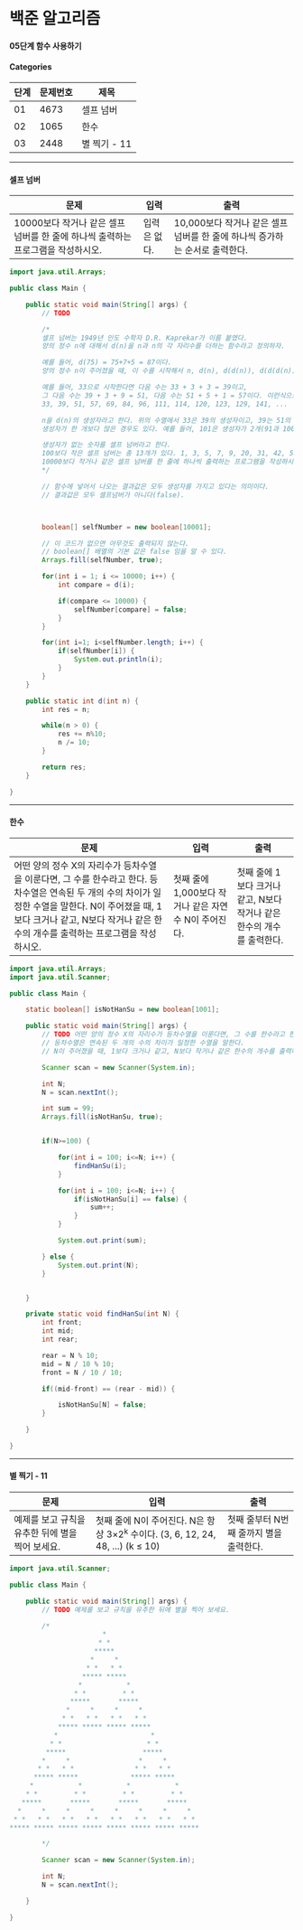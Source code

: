 # 백준 알고리즘

#### 05단계 함수 사용하기

#### Categories

|<center>단계</center>|<center>문제번호</center>|<center>제목</center>|
|---|---|---|
|01|4673|셀프 넘버|
|02|1065|한수|
|03|2448|별 찍기 - 11|

<hr>

#### 셀프 넘버

|<center>문제</center>|<center>입력</center>|<center>출력</center>|
|---|---|---|
|10000보다 작거나 같은 셀프 넘버를 한 줄에 하나씩 출력하는 프로그램을 작성하시오.|입력은 없다.|10,000보다 작거나 같은 셀프 넘버를 한 줄에 하나씩 증가하는 순서로 출력한다.|

```java
import java.util.Arrays;

public class Main {

	public static void main(String[] args) {
		// TODO

		/*
		셀프 넘버는 1949년 인도 수학자 D.R. Kaprekar가 이름 붙였다.
		양의 정수 n에 대해서 d(n)을 n과 n의 각 자리수를 더하는 함수라고 정의하자.

		예를 들어, d(75) = 75+7+5 = 87이다.
		양의 정수 n이 주어졌을 때, 이 수를 시작해서 n, d(n), d(d(n)), d(d(d(n))), ...과 같은 무한 수열을 만들 수 있다.

		예를 들어, 33으로 시작한다면 다음 수는 33 + 3 + 3 = 39이고,
		그 다음 수는 39 + 3 + 9 = 51, 다음 수는 51 + 5 + 1 = 57이다. 이런식으로 다음과 같은 수열을 만들 수 있다.
		33, 39, 51, 57, 69, 84, 96, 111, 114, 120, 123, 129, 141, ...

		n을 d(n)의 생성자라고 한다. 위의 수열에서 33은 39의 생성자이고, 39는 51의 생성자, 51은 57의 생성자이다.
		생성자가 한 개보다 많은 경우도 있다. 예를 들어, 101은 생성자가 2개(91과 100) 있다.

		생성자가 없는 숫자를 셀프 넘버라고 한다.
		100보다 작은 셀프 넘버는 총 13개가 있다. 1, 3, 5, 7, 9, 20, 31, 42, 53, 64, 75, 86, 97
		10000보다 작거나 같은 셀프 넘버를 한 줄에 하나씩 출력하는 프로그램을 작성하시오.
		*/

		// 함수에 넣어서 나오는 결과값은 모두 생성자를 가지고 있다는 의미이다.
		// 결과값은 모두 셀프넘버가 아니다(false).



		boolean[] selfNumber = new boolean[10001];

		// 이 코드가 없으면 아무것도 출력되지 않는다.
		// boolean[] 배열의 기본 값은 false 임을 알 수 있다.
		Arrays.fill(selfNumber, true);  

		for(int i = 1; i <= 10000; i++) {
			int compare = d(i);

			if(compare <= 10000) {
				selfNumber[compare] = false;
			}
		}

		for(int i=1; i<selfNumber.length; i++) {
			if(selfNumber[i]) {
				System.out.println(i);
			}
		}
	}

	public static int d(int n) {
		int res = n;

		while(n > 0) {
			res += n%10;
			n /= 10;
		}

		return res;
	}

}
```

<hr>

#### 한수

|<center>문제</center>|<center>입력</center>|<center>출력</center>|
|---|---|---|
|어떤 양의 정수 X의 자리수가 등차수열을 이룬다면, 그 수를 한수라고 한다. 등차수열은 연속된 두 개의 수의 차이가 일정한 수열을 말한다. N이 주어졌을 때, 1보다 크거나 같고, N보다 작거나 같은 한수의 개수를 출력하는 프로그램을 작성하시오.|첫째 줄에 1,000보다 작거나 같은 자연수 N이 주어진다.|첫째 줄에 1보다 크거나 같고, N보다 작거나 같은 한수의 개수를 출력한다.|

```java
import java.util.Arrays;
import java.util.Scanner;

public class Main {

	static boolean[] isNotHanSu = new boolean[1001];

	public static void main(String[] args) {
		// TODO 어떤 양의 정수 X의 자리수가 등차수열을 이룬다면, 그 수를 한수라고 한다.
		// 등차수열은 연속된 두 개의 수의 차이가 일정한 수열을 말한다.
		// N이 주어졌을 때, 1보다 크거나 같고, N보다 작거나 같은 한수의 개수를 출력하는 프로그램을 작성하시오.

		Scanner scan = new Scanner(System.in);

		int N;
		N = scan.nextInt();

		int sum = 99;
		Arrays.fill(isNotHanSu, true);


		if(N>=100) {

			for(int i = 100; i<=N; i++) {
				findHanSu(i);
			}

			for(int i = 100; i<=N; i++) {
				if(isNotHanSu[i] == false) {
					sum++;
				}
			}

			System.out.print(sum);

		} else {
			System.out.print(N);
		}


	}

	private static void findHanSu(int N) {
		int front;
		int mid;
		int rear;

		rear = N % 10;
		mid = N / 10 % 10;
		front = N / 10 / 10;

		if((mid-front) == (rear - mid)) {

			isNotHanSu[N] = false;
		}

	}

}
```

<hr>

#### 별 찍기 - 11

|<center>문제</center>|<center>입력</center>|<center>출력</center>|
|---|---|---|
|예제를 보고 규칙을 유추한 뒤에 별을 찍어 보세요.|첫째 줄에 N이 주어진다. N은 항상 3×2<sup>k</sup> 수이다. (3, 6, 12, 24, 48, ...) (k ≤ 10)|첫째 줄부터 N번째 줄까지 별을 출력한다.|

```java
import java.util.Scanner;

public class Main {

	public static void main(String[] args) {
		// TODO 예제를 보고 규칙을 유추한 뒤에 별을 찍어 보세요.

		/*
		               *                        
                      * *                       
                     *****                      
                    *     *                     
                   * *   * *                    
                  ***** *****                   
                 *           *                  
                * *         * *                 
               *****       *****                
              *     *     *     *               
             * *   * *   * *   * *              
            ***** ***** ***** *****             
           *                       *            
          * *                     * *           
         *****                   *****          
        *     *                 *     *         
       * *   * *               * *   * *        
      ***** *****             ***** *****       
     *           *           *           *      
    * *         * *         * *         * *     
   *****       *****       *****       *****    
  *     *     *     *     *     *     *     *   
 * *   * *   * *   * *   * *   * *   * *   * *  
***** ***** ***** ***** ***** ***** ***** *****

		*/

		Scanner scan = new Scanner(System.in);

		int N;
		N = scan.nextInt();

	}

}

```
